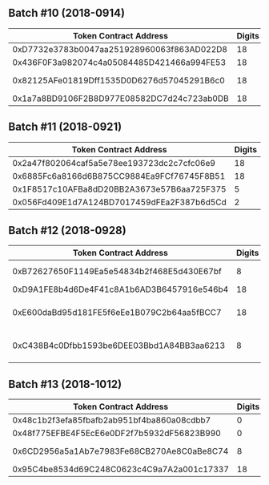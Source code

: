
## Batch #10 (2018-0914)  
| Token Contract Address | Digits | Symbol | Name | Website |
| ---- | ---- | ---- | ---- | ---- |
0xD7732e3783b0047aa251928960063f863AD022D8 | 18 | BRM | BrahmaOS | https://www.brahmaos.io 
0x436F0F3a982074c4a05084485D421466a994FE53 | 18 | RTE | Rate3 | https://www.rate3.network/ 
0x82125AFe01819Dff1535D0D6276d57045291B6c0 | 18 | MRL | Marcelo | https://www.marcelo-mrl.com/ 
0x1a7a8BD9106F2B8D977E08582DC7d24c723ab0DB | 18 | APPC | AppCoins | https://appcoins.io 

## Batch #11 (2018-0921)  
| Token Contract Address | Digits | Symbol | Name | Website |
| ---- | ---- | ---- | ---- | ---- |
0x2a47f802064caf5a5e78ee193723dc2c7cfc06e9 | 18 | moolya | moolyacoin | http://www.moolya.global
0x6885Fc6a8166d6B875CC9884Ea9FCf76745F8B51 | 18 | MOTE | MonetChainToken | https://www.monetchain.io
0x1F8517c10AFBa8dD20BB2A3673e57B6aa725F375 | 5  | NCU | NECUN | https://etherneum.org
0x056Fd409E1d7A124BD7017459dFEa2F387b6d5Cd | 2  | GUSD | Gemini dollar | https://gemini.com/dollar/

## Batch #12 (2018-0928)  
| Token Contract Address | Digits | Symbol | Name | Website |
| ---- | ---- | ---- | ---- | ---- |
0xB72627650F1149Ea5e54834b2f468E5d430E67bf | 8  | BITS | Bitsoko Community | https://bitsoko.co.ke
0xD9A1FE8b4d6De4F41c8A1b6AD3B6457916e546b4 | 18 | FOTC | Fortecoin | https://fortecoinbiz.com 
0xE600daBd95d181FE5f6eEe1B079C2b64aa5fBCC7 | 18 | GPT  | Gridcube Platform Token | https://ito.gridcube.com
0xC438B4c0Dfbb1593be6DEE03Bbd1A84BB3aa6213 | 8 | EQC | Ethereum Qchain Token | https://qchain.co/

## Batch #13 (2018-1012)  
| Token Contract Address | Digits | Symbol | Name | Website |
| ---- | ---- | ---- | ---- | ---- |
0x48c1b2f3efa85fbafb2ab951bf4ba860a08cdbb7 | 0 | HAND | ShowHand | https://www.showhand.io
0x48f775EFBE4F5EcE6e0DF2f7b5932dF56823B990 | 0 | R | R token | https://company.revain.org
0x6CD2956a5a1Ab7e7983Fe68CB270Ae8C0aBe8C74 | 8 | RDEX | RingDEX Token | http://ringdex.io
0x95C4be8534d69C248C0623c4C9a7A2a001c17337 | 18 | HDL | HODLER.TECH | https://hodler.tech/


